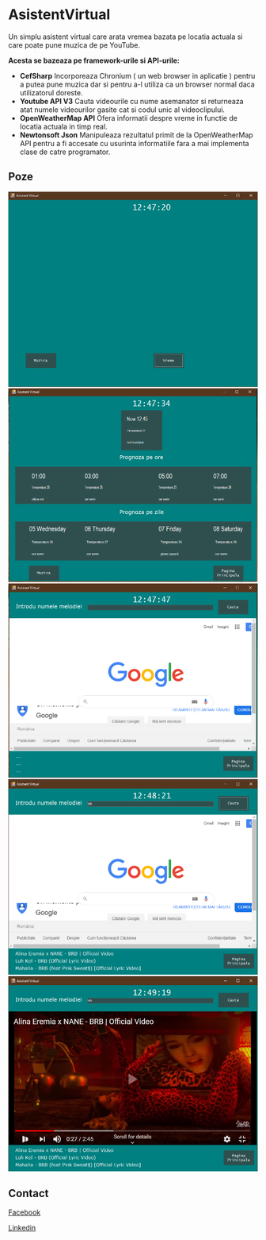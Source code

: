# AsistentVirtual
Un simplu asistent virtual care arata vremea bazata pe locatia actuala si care poate pune muzica de pe YouTube.

  **Acesta se bazeaza pe framework-urile si API-urile:**

 - **CefSharp** Incorporeaza Chronium ( un web browser in aplicatie ) pentru a putea pune muzica dar si pentru a-l utiliza ca un browser normal daca utilizatorul doreste.
 - **Youtube API V3** Cauta videourile cu nume asemanator si returneaza atat numele videourilor gasite cat si codul unic al videoclipului.
  - **OpenWeatherMap API** Ofera informatii despre vreme in functie de locatia actuala in timp real.
 - **Newtonsoft Json** Manipuleaza rezultatul primit de la OpenWeatherMap API pentru a fi accesate cu usurinta informatiile fara a mai implementa clase de catre programator.


## Poze

![alt text](https://github.com/VilcuIustin/AsistentVirtual/blob/master/Photos/Screenshot_1.png)
![alt text](https://github.com/VilcuIustin/AsistentVirtual/blob/master/Photos/Screenshot_2.png)
![alt text](https://github.com/VilcuIustin/AsistentVirtual/blob/master/Photos/Screenshot_3.png)
![alt text](https://github.com/VilcuIustin/AsistentVirtual/blob/master/Photos/Screenshot_4.png)
![alt text](https://github.com/VilcuIustin/AsistentVirtual/blob/master/Photos/Screenshot_5.png)

## Contact
[Facebook](https://www.facebook.com/iustin.vilcu/)

[Linkedin](www.linkedin.com/in/vilcu-iustin-alexandru)
